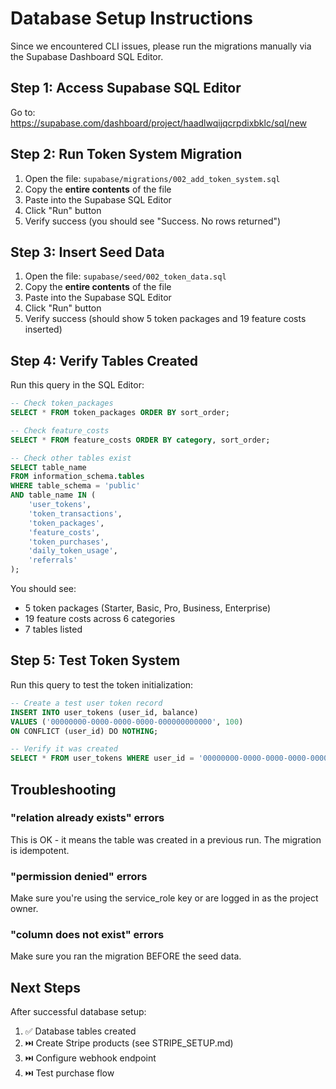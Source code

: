 # Database Setup Instructions

Since we encountered CLI issues, please run the migrations manually via the Supabase Dashboard SQL Editor.

## Step 1: Access Supabase SQL Editor

Go to: https://supabase.com/dashboard/project/haadlwqijqcrpdixbklc/sql/new

## Step 2: Run Token System Migration

1. Open the file: `supabase/migrations/002_add_token_system.sql`
2. Copy the **entire contents** of the file
3. Paste into the Supabase SQL Editor
4. Click "Run" button
5. Verify success (you should see "Success. No rows returned")

## Step 3: Insert Seed Data

1. Open the file: `supabase/seed/002_token_data.sql`
2. Copy the **entire contents** of the file
3. Paste into the Supabase SQL Editor
4. Click "Run" button
5. Verify success (should show 5 token packages and 19 feature costs inserted)

## Step 4: Verify Tables Created

Run this query in the SQL Editor:

```sql
-- Check token_packages
SELECT * FROM token_packages ORDER BY sort_order;

-- Check feature_costs
SELECT * FROM feature_costs ORDER BY category, sort_order;

-- Check other tables exist
SELECT table_name
FROM information_schema.tables
WHERE table_schema = 'public'
AND table_name IN (
    'user_tokens',
    'token_transactions',
    'token_packages',
    'feature_costs',
    'token_purchases',
    'daily_token_usage',
    'referrals'
);
```

You should see:
- 5 token packages (Starter, Basic, Pro, Business, Enterprise)
- 19 feature costs across 6 categories
- 7 tables listed

## Step 5: Test Token System

Run this query to test the token initialization:

```sql
-- Create a test user token record
INSERT INTO user_tokens (user_id, balance)
VALUES ('00000000-0000-0000-0000-000000000000', 100)
ON CONFLICT (user_id) DO NOTHING;

-- Verify it was created
SELECT * FROM user_tokens WHERE user_id = '00000000-0000-0000-0000-000000000000';
```

## Troubleshooting

### "relation already exists" errors
This is OK - it means the table was created in a previous run. The migration is idempotent.

### "permission denied" errors
Make sure you're using the service_role key or are logged in as the project owner.

### "column does not exist" errors
Make sure you ran the migration BEFORE the seed data.

## Next Steps

After successful database setup:
1. ✅ Database tables created
2. ⏭️  Create Stripe products (see STRIPE_SETUP.md)
3. ⏭️  Configure webhook endpoint
4. ⏭️  Test purchase flow
